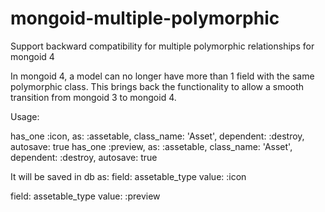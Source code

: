 mongoid-multiple-polymorphic
============================

Support backward compatibility for multiple polymorphic relationships for mongoid 4

In mongoid 4, a model can no longer have more than 1 field with the same polymorphic class. This brings back the functionality to allow a smooth transition from mongoid 3 to mongoid 4.

Usage:

has_one :icon, as: :assetable, class_name: 'Asset', dependent: :destroy, autosave: true
has_one :preview, as: :assetable, class_name: 'Asset', dependent: :destroy, autosave: true

It will be saved in db as:
field: assetable_type
value: :icon

field: assetable_type
value: :preview
